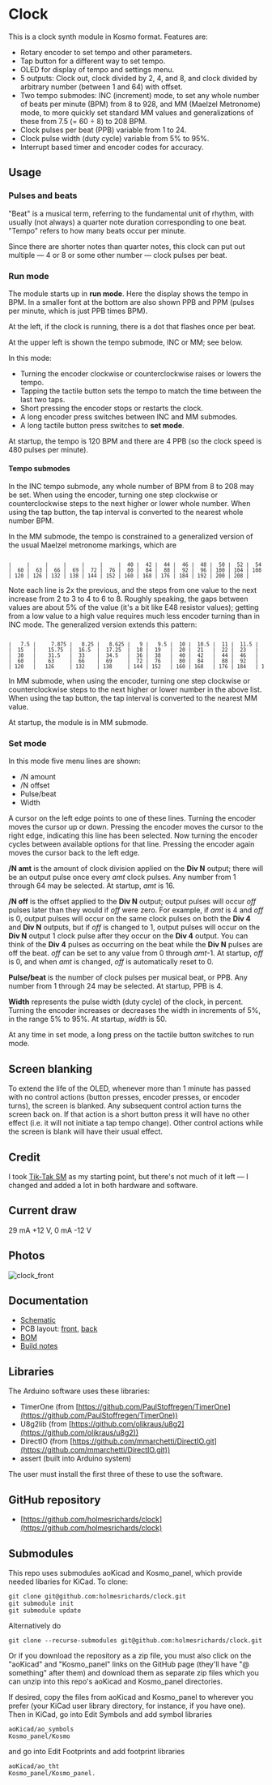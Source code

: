 # Clock

This is a clock synth module in Kosmo format. Features are:

* Rotary encoder to set tempo and other parameters.
* Tap button for a different way to set tempo.
* OLED for display of tempo and settings menu.
* 5 outputs: Clock out, clock divided by 2, 4, and 8, and clock divided by arbitrary number (between 1 and 64) with offset.
* Two tempo submodes: INC (increment) mode, to set any whole number of beats per minute (BPM) from 8 to 928, and MM (Maelzel Metronome) mode, to more quickly set standard MM values and generalizations of these from 7.5 (= 60 ÷ 8) to 208 BPM.
* Clock pulses per beat (PPB) variable from 1 to 24.
* Clock pulse width (duty cycle) variable from 5% to 95%.
* Interrupt based timer and encoder codes for accuracy.

## Usage

### Pulses and beats

"Beat" is a musical term, referring to the fundamental unit of rhythm, with usually (not always) a quarter note duration corresponding to one beat. "Tempo" refers to how many beats occur per minute.

Since there are shorter notes than quarter notes, this clock can put out multiple — 4 or 8 or some other number — clock pulses per beat.

### Run mode

The module starts up in **run mode**. Here the display shows the tempo in BPM. In a smaller font at the bottom are also shown  PPB and PPM (pulses per minute, which is just PPB times BPM).

At the left, if the clock is running, there is a dot that flashes once per beat.

At the upper left is shown the tempo submode, INC or MM; see below.

In this mode:

* Turning the encoder clockwise or counterclockwise raises or lowers the tempo.
* Tapping the tactile button sets the tempo to match the time between the last two taps.
* Short pressing the encoder stops or restarts the clock.
* A long encoder press switches between INC and MM submodes.
* A long tactile button press switches to **set mode**.

At startup, the tempo is 120 BPM and there are 4 PPB (so the clock speed is 480 pulses per minute).

#### Tempo submodes

In the INC tempo submode, any whole number of BPM from 8 to 208 may be set. When using the encoder, turning one step clockwise or counterclockwise steps to the next higher or lower whole number. When using the tap button, the tap interval is converted to the nearest whole number BPM.

In the MM submode, the tempo is constrained to a generalized version of the usual Maelzel metronome markings, which are

<pre><span style="font-size: 10px">
|     |     |     |     |     |     |  40 |  42 |  44 |  46 |  48 |  50 |  52 |  54 |  56 |  58 |
|  60 |  63 |  66 |  69 |  72 |  76 |  80 |  84 |  88 |  92 |  96 | 100 | 104 | 108 | 112 | 116 |
| 120 | 126 | 132 | 138 | 144 | 152 | 160 | 168 | 176 | 184 | 192 | 200 | 208 |     |     |     |
</span></pre>

Note each line is 2x the previous, and the steps from one value to the next increase from 2 to 3 to 4 to 6 to 8. Roughly speaking, the gaps between values are about 5% of the value (it's a bit like E48 resistor values); getting from a low value to a high value requires much less encoder turning than in INC mode. The generalized version extends this pattern:

<pre><span style="font-size: 10px">
|   7.5 |     7.875 |   8.25 |   8.625 |   9 |   9.5 |  10 |  10.5 |  11 |  11.5 |  12 |  12.5 |  13 |  13.5 |  14 |  14.5 |
|  15   |    15.75  |  16.5  |  17.25  |  18 |  19   |  20 |  21   |  22 |  23   |  24 |  25   |  26 |  27   |  28 |  29   |
|  30   |    31.5   |  33    |  34.5   |  36 |  38   |  40 |  42   |  44 |  46   |  48 |  50   |  52 |  54   |  56 |  58   |
|  60   |    63     |  66    |  69     |  72 |  76   |  80 |  84   |  88 |  92   |  96 | 100   | 104 | 108   | 112 | 116   |
| 120   |   126     | 132    | 138     | 144 | 152   | 160 | 168   | 176 | 184   | 192 | 200   | 208 |       |     |       |
</span></pre>


In MM submode, when using the encoder, turning one step clockwise or counterclockwise steps to the next higher or lower number in the above list. When using the tap button, the tap interval is converted to the nearest MM value.

At startup, the module is in MM submode.

### Set mode

In this mode five menu lines are shown:

* /N amount
* /N offset
* Pulse/beat
* Width

A cursor on the left edge points to one of these lines. Turning the encoder moves the cursor up or down. Pressing the encoder moves the cursor to the right edge, indicating this line has been selected. Now turning the encoder cycles between available options for that line. Pressing the encoder again moves the cursor back to the left edge.

**/N amt** is the amount of clock division applied on the **Div N** output; there will be an output pulse once every *amt* clock pulses. Any number from 1 through 64 may be selected. At startup, *amt* is 16.

**/N off** is the offset applied to the **Div N** output; output pulses will occur *off* pulses later than they would if *off* were zero. For example, if *amt* is 4 and *off* is 0, output pulses will occur on the same clock pulses on both the **Div 4** and **Div N** outputs, but if *off* is changed to 1, output pulses will occur on the **Div N** output 1 clock pulse after they occur on the **Div 4** output. You can think of the **Div 4** pulses as occurring on the beat while the **Div N** pulses are off the beat. *off* can be set to any value from 0 through *amt*-1. At startup, *off* is 0, and when *amt* is changed, *off* is automatically reset to 0.

**Pulse/beat** is the number of clock pulses per musical beat, or PPB. Any number from 1 through 24 may be selected. At startup, PPB is 4.

**Width** represents the pulse width (duty cycle) of the clock, in percent. Turning the encoder increases or decreases the width in increments of 5%, in the range 5% to 95%. At startup, *width* is 50.

At any time in set mode, a long press on the tactile button switches to run mode.

## Screen blanking

To extend the life of the OLED, whenever more than 1 minute has passed with no control actions (button presses, encoder presses, or encoder turns), the screen is blanked. Any subsequent control action turns the screen back on. If that action is a short button press it will have no other effect (i.e. it will not initiate a tap tempo change). Other control actions while the screen is blank will have their usual effect.

## Credit

I took [Tik-Tak SM](https://create.arduino.cc/projecthub/Synthemafia/modular-synth-clock-module-diy-arduino-sm-tik-tak-bd8ded) as my starting point, but there's not much of it left — I changed and added a lot in both hardware and software.

## Current draw
29 mA +12 V, 0 mA -12 V

## Photos

![clock_front](Images/clock_front.jpg)

## Documentation

* [Schematic](Docs/clock.pdf)
* PCB layout: [front](Docs/clock_layout_front.pdf), [back](Docs/clock_layout_back.pdf)
* [BOM](Docs/clock_bom.md)
* [Build notes](Docs/build.md)

## Libraries

The Arduino software uses these libraries:

* TimerOne (from [https://github.com/PaulStoffregen/TimerOne](https://github.com/PaulStoffregen/TimerOne))
* U8g2lib  (from [https://github.com/olikraus/u8g2](https://github.com/olikraus/u8g2))
* DirectIO (from [https://github.com/mmarchetti/DirectIO.git](https://github.com/mmarchetti/DirectIO.git))
* assert (built into Arduino system)

The user must install the first three of these to use the software.

## GitHub repository

* [https://github.com/holmesrichards/clock](https://github.com/holmesrichards/clock)

## Submodules

This repo uses submodules aoKicad and Kosmo_panel, which provide needed libaries for KiCad. To clone:

```
git clone git@github.com:holmesrichards/clock.git
git submodule init
git submodule update
```


Alternatively do

```
git clone --recurse-submodules git@github.com:holmesrichards/clock.git
```

Or if you download the repository as a zip file, you must also click on the "aoKicad" and "Kosmo\_panel" links on the GitHub page (they'll have "@ something" after them) and download them as separate zip files which you can unzip into this repo's aoKicad and Kosmo\_panel directories.

If desired, copy the files from aoKicad and Kosmo\_panel to wherever you prefer (your KiCad user library directory, for instance, if you have one). Then in KiCad, go into Edit Symbols and add symbol libraries 

```
aoKicad/ao_symbols
Kosmo_panel/Kosmo
```
and go into Edit Footprints and add footprint libraries 
```
aoKicad/ao_tht
Kosmo_panel/Kosmo_panel.
```
